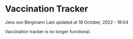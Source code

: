 Vaccination Tracker
================
Jens von Bergmann
Last updated at 18 October, 2022 - 18:04

Vaccination tracker is no longer functional.
